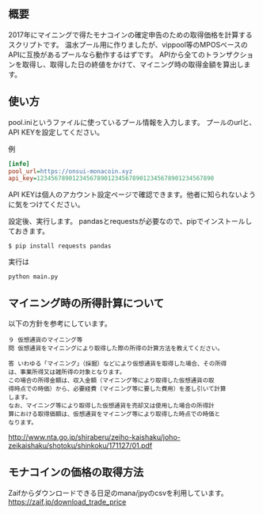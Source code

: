 ## 概要
2017年にマイニングで得たモナコインの確定申告のための取得価格を計算するスクリプトです。
温水プール用に作りましたが、vippool等のMPOSベースのAPIに互換があるプールなら動作するはずです。
APIから全てのトランザクションを取得し、取得した日の終値をかけて、マイニング時の取得金額を算出します。

## 使い方
pool.iniというファイルに使っているプール情報を入力します。
プールのurlと、API KEYを設定してください。

例
```pool.ini
[info]
pool_url=https://onsui-monacoin.xyz
api_key=12345678901234567890123456789012345678901234567890
```

API KEYは個人のアカウント設定ページで確認できます。他者に知られないように気をつけてください。

設定後、実行します。
pandasとrequestsが必要なので、pipでインストールしておきます。

```
$ pip install requests pandas
```

実行は 

```
python main.py
```

## マイニング時の所得計算について
以下の方針を参考にしています。

```
９ 仮想通貨のマイニング等
問 仮想通貨をマイニングにより取得した際の所得の計算方法を教えてください。

答 いわゆる「マイニング」（採掘）などにより仮想通貨を取得した場合、その所得
は、事業所得又は雑所得の対象となります。
この場合の所得金額は、収入金額（マイニング等により取得した仮想通貨の取
得時点での時価）から、必要経費（マイニング等に要した費用）を差し引いて計算
します。
なお、マイニング等により取得した仮想通貨を売却又は使用した場合の所得計
算における取得価額は、仮想通貨をマイニング等により取得した時点での時価と
なります。
```

http://www.nta.go.jp/shiraberu/zeiho-kaishaku/joho-zeikaishaku/shotoku/shinkoku/171127/01.pdf

## モナコインの価格の取得方法
Zaifからダウンロードできる日足のmana/jpyのcsvを利用しています。
https://zaif.jp/download_trade_price




